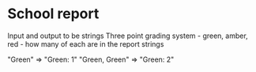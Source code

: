 # School report
Input and output to be strings
Three point grading system - green, amber, red - how many of each are in the report strings

"Green" => "Green: 1"
"Green, Green" => "Green: 2"
